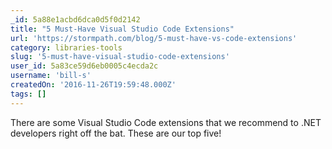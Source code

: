 ```yaml
---
_id: 5a88e1acbd6dca0d5f0d2142
title: "5 Must-Have Visual Studio Code Extensions"
url: 'https://stormpath.com/blog/5-must-have-vs-code-extensions'
category: libraries-tools
slug: '5-must-have-visual-studio-code-extensions'
user_id: 5a83ce59d6eb0005c4ecda2c
username: 'bill-s'
createdOn: '2016-11-26T19:59:48.000Z'
tags: []
---
```


There are some Visual Studio Code extensions that we recommend to .NET developers right off the bat. These are our top five!

